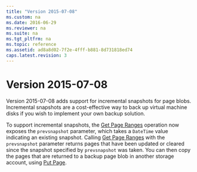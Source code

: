 ```yaml
---
title: "Version 2015-07-08"
ms.custom: na
ms.date: 2016-06-29
ms.reviewer: na
ms.suite: na
ms.tgt_pltfrm: na
ms.topic: reference
ms.assetid: ad8a8d02-7f2e-4fff-b881-8d731818ed74
caps.latest.revision: 3
---
```

# Version 2015-07-08
Version 2015-07-08 adds support for incremental snapshots for page blobs. Incremental snapshots are a cost-effective way to back up virtual machine disks if you wish to implement your own backup solution.  
  
 To support incremental snapshots, the [Get Page Ranges](Get-Page-Ranges.md) operation now exposes the `prevsnapshot` parameter, which takes a `DateTime` value indicating an existing snapshot.  Calling [Get Page Ranges](Get-Page-Ranges.md) with the `prevsnapshot` parameter returns pages that have been updated or cleared since the snapshot specified by `prevsnapshot` was taken. You can then copy the pages that are returned to a backup page blob in another storage account, using [Put Page](Put-Page.md).

